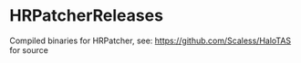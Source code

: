 # HRPatcherReleases
Compiled binaries for HRPatcher, see: https://github.com/Scaless/HaloTAS for source
